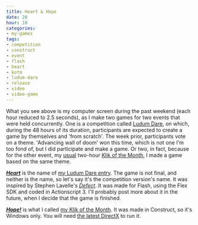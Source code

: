 ```yaml
---
title: Heart & Hope
date: 20
hour: 18
categories:
- my-games
tags:
- competition
- construct
- event
- flash
- heart
- kotm
- ludum-dare
- release
- video
- video-game
---
```


<VideoEmbed service="vimeo" id="4235554" width="500" height="313" />

What you see above is my computer screen during the past weekend (each hour reduced to 2.5 seconds), as I make two games for two events that were held concurrently. One is a competition called [Ludum Dare](http://www.ludumdare.com/), on which, during the 48 hours of its duration, participants are expected to create a game by themselves and 'from scratch'. The week prior, participants vote on a theme. 'Advancing wall of doom' won this time, which is not one I'm too fond of, but I did participate and make a game. Or two, in fact, because for the other event, my [usual](http://blog.agj.cl/tag/kotm/) two-hour [Klik of the Month](http://www.glorioustrainwrecks.com/node/44), I made a game based on the same theme.

[_**Heart**_](http://www.agj.cl/files/games/heart-ld/) is the name of [my Ludum Dare entry](http://www.ludumdare.com/compo/?category_name=ld14&author_name=agj). The game is not final, and neither is the name, so let's say it's the competition version's name. It was inspired by Stephen Lavelle's [_Defect_](http://www.increpare.com/tag/defect/). It was made for Flash, using the Flex SDK and coded in Actionscript 3. I'll probably post more about it in the future, when I decide that the game is finished.

[_**Hope!**_](http://www.agj.cl/files/games/hope.zip) is what I called [my Klik of the Month](http://www.glorioustrainwrecks.com/node/291). It was made in Construct, so it's Windows only. You will need [the latest DirectX](http://www.softpedia.com/get/System/OS-Enhancements/DirectX-9.0c-Redistributable.shtml) to run it.
